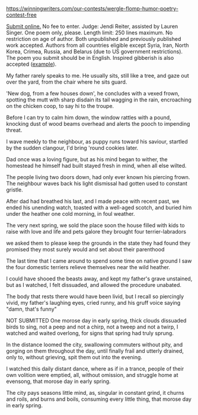 
https://winningwriters.com/our-contests/wergle-flomp-humor-poetry-contest-free

[Submit online.](https://winningwriters.com/our-contests/wergle-flomp-humor-poetry-contest-free/wergle-flomp-contest-entry) No fee to enter. Judge: Jendi Reiter, assisted by Lauren Singer. One poem only, please. Length limit: 250 lines maximum. No restriction on age of author. Both unpublished and previously published work accepted. Authors from all countries eligible except Syria, Iran, North Korea, Crimea, Russia, and Belarus (due to US government restrictions). The poem you submit should be in English. Inspired gibberish is also accepted ([example](https://winningwriters.com/resources/wergle-flomp-the-poems-that-started-it-all)).


My father rarely speaks to me. 
He usually sits, still like a tree,
and gaze out over the yard,
from the chair where he sits guard.

'New dog, from a few houses down',
he concludes with a vexed frown,
spotting the mutt with sharp disdain
its tail wagging  in the rain,
encroaching on the chicken coop,
to say hi to the troupe. 

Before I can try to calm him down,
the window rattles with a pound, 
knocking dust of wood beams overhead
and alerts the pooch to impending threat. 

I wave meekly to the neighbour,
as puppy runs toward his saviour,
startled by the sudden clangour, 
I'd bring 'round cookies later. 

Dad once was a loving figure, 
but as his mind began to wither,
the homestead he himself had built
stayed fresh in mind, when all else wilted.

The people living two doors down, 
had only ever known his piercing frown.
The neighbour waves back his light dismissal
had gotten used to constant gristle. 

After dad had breathed his last, 
and I made peace with recent past, 
we ended his unending watch,
toasted with a well-aged scotch,
and buried him under the heather
one cold morning, in foul weather. 

The very next spring, we sold the place
soon the house filled with kids to raise
with love and life and pets galore
they brought four terrier-labradors

we asked them to please keep the grounds
in the state they had found
they promised they most surely would
and set about their parenthood

The last time that I came around
to spend some time on native ground
I saw the four domestic terriers
relieve themselves near the wild heather.

I could have shooed the beasts away,
and kept my father's grave unstained, 
but as I watched, I felt dissuaded,
and allowed the procedure unabated.

The body that rests there would have been livid,
but I recall so piercingly vivid,
my father's laughing eyes, cried runny, 
and his gruff voice saying "damn, that's funny"







NOT SUBMITTED
One morose day in early spring, 
thick clouds dissuaded birds to sing, 
not a peep and not a chirp, 
not a tweep and not a twirp,
I watched and waited overlong, 
for signs that spring had truly sprung. 

In the distance loomed the city, 
swallowing commuters without pity,
and gorging on them throughout the day,
until finally frail and utterly drained,
only to, without grieving,
spit them out into the evening.

I watched this daily distant dance,
where as if in a trance, 
people of their own volition
were emptied, all, without omission, 
and struggle home at evensong, 
that morose day in early spring. 

The city pays seasons little mind, 
as, singular in constant grind, 
it churns and roils,
and burns and boils, 
consuming every little thing, 
that morose day in early spring. 





